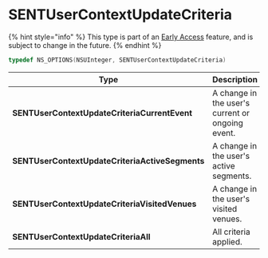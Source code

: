 # SENTUserContextUpdateCriteria

{% hint style="info" %}
This type is part of an [Early Access](../../../appendix/feature-production-readiness.md) feature, and is subject to change in the future.
{% endhint %}

```objectivec
typedef NS_OPTIONS(NSUInteger, SENTUserContextUpdateCriteria)
```

| Type                                            | Description                                      |
| ----------------------------------------------- | ------------------------------------------------ |
| **SENTUserContextUpdateCriteriaCurrentEvent**   | A change in the user's current or ongoing event. |
| **SENTUserContextUpdateCriteriaActiveSegments** | A change in the user's active segments.          |
| **SENTUserContextUpdateCriteriaVisitedVenues**  | A change in the user's visited venues.           |
| **SENTUserContextUpdateCriteriaAll**            | All criteria applied.                            |

##
